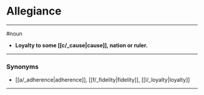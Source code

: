 # Allegiance
---
#noun
- **Loyalty to some [[c/_cause|cause]], nation or ruler.**
---
### Synonyms
- [[a/_adherence|adherence]], [[f/_fidelity|fidelity]], [[l/_loyalty|loyalty]]
---
